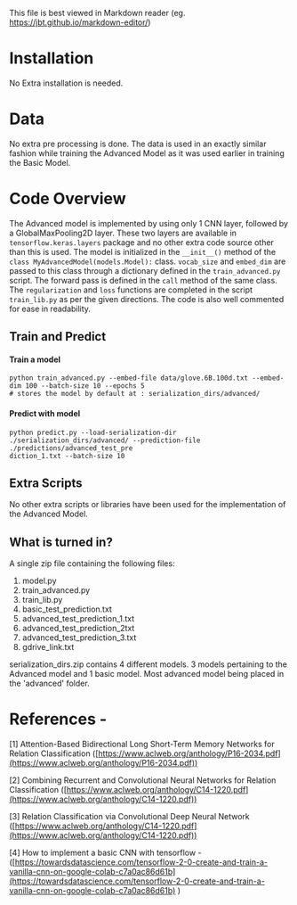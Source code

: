 
This file is best viewed in Markdown reader (eg. https://jbt.github.io/markdown-editor/)  


  
  
# Installation  
  No Extra installation is needed. 

  
  
# Data  
  No extra pre processing is done. The data is used in an exactly similar fashion while training the Advanced Model as it was used earlier in training the Basic Model.

  
  
# Code Overview  
 The Advanced model is implemented by using only 1 CNN layer, followed by a GlobalMaxPooling2D layer. These two layers are available in `tensorflow.keras.layers` package and no other extra code source other than this is used. 
The model is initialized in the `__init__()` method of the `class MyAdvancedModel(models.Model):` class. `vocab_size` and `embed_dim` are passed to this class through a dictionary defined in the  `train_advanced.py` script. 
The forward pass is defined in the `call` method of the same class. The `regularization` and `loss` functions are completed in the script `train_lib.py` as per the given directions.
The code is also well commented for ease in readability.
  
## Train and Predict  
#### Train a model  
```  
python train_advanced.py --embed-file data/glove.6B.100d.txt --embed-dim 100 --batch-size 10 --epochs 5 
# stores the model by default at : serialization_dirs/advanced/  
```  
  
#### Predict with model  
```  
python predict.py --load-serialization-dir ./serialization_dirs/advanced/ --prediction-file ./predictions/advanced_test_pre
diction_1.txt --batch-size 10 
```  
## Extra Scripts  
  No other extra scripts or libraries have been used for the implementation of the Advanced Model. 
 
  
## What is turned in?  
  
A single zip file containing the following files:  
  
1. model.py  
2. train_advanced.py  
3. train_lib.py  
4. basic_test_prediction.txt  
5. advanced_test_prediction_1.txt  
6. advanced_test_prediction_2txt  
7. advanced_test_prediction_3.txt  
8. gdrive_link.txt

serialization_dirs.zip contains 4 different models. 3 models pertaining to the Advanced model and 1 basic model.
Most advanced model being placed in the 'advanced' folder.
  
# References  -

[1]  Attention-Based Bidirectional Long Short-Term Memory Networks for Relation Classification ([https://www.aclweb.org/anthology/P16-2034.pdf](https://www.aclweb.org/anthology/P16-2034.pdf))

[2] Combining Recurrent and Convolutional Neural Networks for Relation Classification ([https://www.aclweb.org/anthology/C14-1220.pdf](https://www.aclweb.org/anthology/C14-1220.pdf))

[3] Relation Classification via Convolutional Deep Neural Network ([https://www.aclweb.org/anthology/C14-1220.pdf](https://www.aclweb.org/anthology/C14-1220.pdf))

[4] How to implement a basic CNN with tensorflow - ([https://towardsdatascience.com/tensorflow-2-0-create-and-train-a-vanilla-cnn-on-google-colab-c7a0ac86d61b](https://towardsdatascience.com/tensorflow-2-0-create-and-train-a-vanilla-cnn-on-google-colab-c7a0ac86d61b) )
